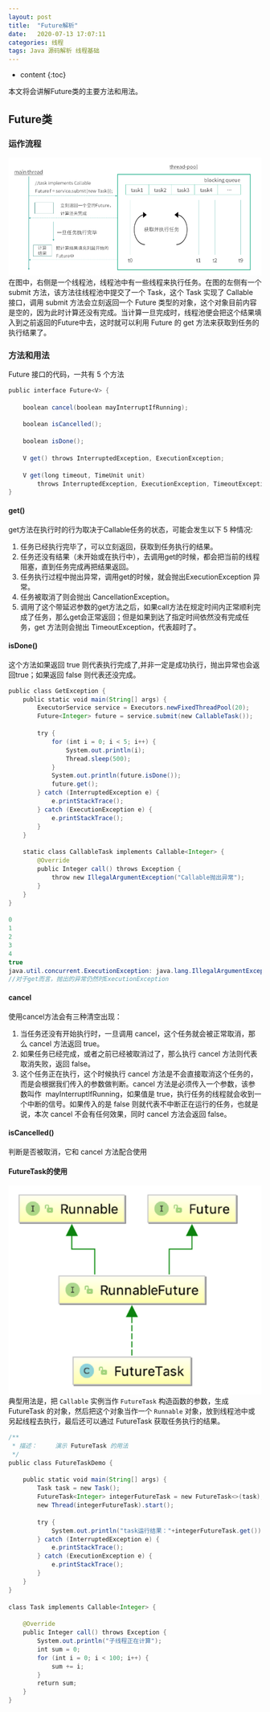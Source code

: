 ```yaml
---
layout: post
title:  "Future解析"
date:   2020-07-13 17:07:11
categories: 线程
tags: Java 源码解析 线程基础  
---
```


* content
{:toc}

本文将会讲解Future类的主要方法和用法。





## Future类
### 运作流程

![](/images/future.png)
在图中，右侧是一个线程池，线程池中有一些线程来执行任务。在图的左侧有一个 submit 方法，该方法往线程池中提交了一个 Task，这个 Task 实现了 Callable 接口，调用 submit 方法会立刻返回一个 Future 类型的对象，这个对象目前内容是空的，因为此时计算还没有完成。当计算一旦完成时，线程池便会把这个结果填入到之前返回的Future中去，这时就可以利用 Future 的 get 方法来获取到任务的执行结果了。

### 方法和用法
Future 接口的代码，一共有 5 个方法
```java
public interface Future<V> {

    boolean cancel(boolean mayInterruptIfRunning);

    boolean isCancelled();

    boolean isDone();

    V get() throws InterruptedException, ExecutionException;

    V get(long timeout, TimeUnit unit)
        throws InterruptedException, ExecutionException, TimeoutExceptio
}
```

#### get()
get方法在执行时的行为取决于Callable任务的状态，可能会发生以下 5 种情况:

1. 任务已经执行完毕了，可以立刻返回，获取到任务执行的结果。
2. 任务还没有结果（未开始或在执行中），去调用get的时候，都会把当前的线程阻塞，直到任务完成再把结果返回。
3. 任务执行过程中抛出异常，调用get的时候，就会抛出ExecutionException 异常。
4. 任务被取消了则会抛出 CancellationException。
5. 调用了这个带延迟参数的get方法之后，如果call方法在规定时间内正常顺利完成了任务，那么get会正常返回；但是如果到达了指定时间依然没有完成任务，get 方法则会抛出 TimeoutException，代表超时了。


#### isDone()
这个方法如果返回 true 则代表执行完成了,并非一定是成功执行，抛出异常也会返回true；如果返回 false 则代表还没完成。

```java
public class GetException {
    public static void main(String[] args) {
        ExecutorService service = Executors.newFixedThreadPool(20);
        Future<Integer> future = service.submit(new CallableTask());

        try {
            for (int i = 0; i < 5; i++) {
                System.out.println(i);
                Thread.sleep(500);
            }
            System.out.println(future.isDone());
            future.get();
        } catch (InterruptedException e) {
            e.printStackTrace();
        } catch (ExecutionException e) {
            e.printStackTrace();
        }
    }

    static class CallableTask implements Callable<Integer> {
        @Override
        public Integer call() throws Exception {
            throw new IllegalArgumentException("Callable抛出异常");
        }
    }
}

0
1
2
3
4
true
java.util.concurrent.ExecutionException: java.lang.IllegalArgumentException: Callable抛出异常
//对于get而言，抛出的异常仍然时ExecutionException
```

#### cancel
使用cancel方法会有三种清空出现：
1. 当任务还没有开始执行时，一旦调用 cancel，这个任务就会被正常取消，那么 cancel 方法返回 true。
2. 如果任务已经完成，或者之前已经被取消过了，那么执行 cancel 方法则代表取消失败，返回 false。
3. 这个任务正在执行，这个时候执行 cancel 方法是不会直接取消这个任务的，而是会根据我们传入的参数做判断。cancel 方法是必须传入一个参数，该参数叫作  mayInterruptIfRunning，如果值是 true，执行任务的线程就会收到一个中断的信号。如果传入的是 false 则就代表不中断正在运行的任务，也就是说，本次 cancel 不会有任何效果，同时 cancel 方法会返回 false。

#### isCancelled() 
判断是否被取消，它和 cancel 方法配合使用


#### FutureTask的使用
![](/images/futuretask.png)
典型用法是，把 `Callable` 实例当作 `FutureTask` 构造函数的参数，生成 FutureTask 的对象，然后把这个对象当作一个 `Runnable` 对象，放到线程池中或另起线程去执行，最后还可以通过 FutureTask 获取任务执行的结果。
```java
/**
 * 描述：     演示 FutureTask 的用法
 */
public class FutureTaskDemo {

    public static void main(String[] args) {
        Task task = new Task();
        FutureTask<Integer> integerFutureTask = new FutureTask<>(task);
        new Thread(integerFutureTask).start();

        try {
            System.out.println("task运行结果："+integerFutureTask.get());
        } catch (InterruptedException e) {
            e.printStackTrace();
        } catch (ExecutionException e) {
            e.printStackTrace();
        }
    }
}

class Task implements Callable<Integer> {

    @Override
    public Integer call() throws Exception {
        System.out.println("子线程正在计算");
        int sum = 0;
        for (int i = 0; i < 100; i++) {
            sum += i;
        }
        return sum;
    }
}
```

